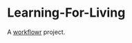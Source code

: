 # Learning-For-Living

A [workflowr][] project.

[workflowr]: https://github.com/workflowr/workflowr
